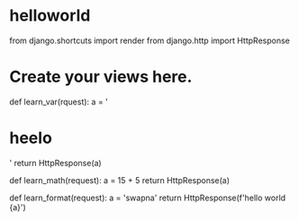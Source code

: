 # helloworld


from django.shortcuts import render
from django.http import HttpResponse
# Create your views here.
def learn_var(rquest):
    a = '<h1> heelo</h1>'
    return HttpResponse(a)

def learn_math(request):
    a = 15 + 5
    return HttpResponse(a)

def learn_format(request):
    a = 'swapna'
    return HttpResponse(f'hello world {a}')
